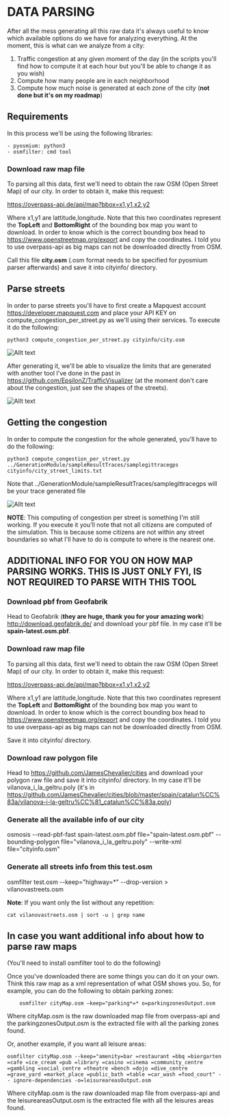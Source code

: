 # DATA PARSING

After all the mess generating all this raw data it's always useful to know which available options do we have for analyzing everything. At the moment, this is what can we analyze from a city:

1. Traffic congestion at any given moment of the day (in the scripts you'll find how to compute it at each hour but you'll be able to change it as you wish)
2. Compute how many people are in each neighborhood 
3. Compute how much noise is generated at each zone of the city (__not done but it's on my roadmap__)

## Requirements

In this process we'll be using the following libraries:

	- pyosmium: python3 
	- osmfilter: cmd tool

### Download raw map file

To parsing all this data, first we'll need to obtain the raw OSM (Open Street Map) of our city. In order to obtain it, make this request:

https://overpass-api.de/api/map?bbox=x1,y1,x2,y2

Where x1,y1 are lattitude,longitude. Note that this two coordinates represent the __TopLeft__ and __BottomRight__ of the bounding box map you want to download. In order to know which is the correct bounding box head to https://www.openstreetmap.org/export and copy the coordinates. I told you to use overpass-api as big maps can not be downloaded directly from OSM.

Call this file __city.osm__ (.osm format needs to be specified for pyosmium parser afterwards) and save it into cityinfo/ directory.

## Parse streets

In order to parse streets you'll have to first create a Mapquest account https://developer.mapquest.com and place your API KEY on compute_congestion_per_street.py as we'll using their services. To execute it do the following:

```
python3 compute_congestion_per_street.py cityinfo/city.osm
```

![Allt text](../media/parsingstreets.png)

After generating it, we'll be able to visualize the limits that are generated with another tool I've done in the past in https://github.com/EpsilonZ/TrafficVisualizer (at the moment don't care about the congestion, just see the shapes of the streets). 

![Allt text](../media/djangoHeatmap.png)

## Getting the congestion

In order to compute the congestion for the whole generated, you'll have to do the following:

```
python3 compute_congestion_per_street.py ../GenerationModule/sampleResultTraces/samplegittracegps cityinfo/city_street_limits.txt
```
Note that ../GenerationModule/sampleResultTraces/samplegittracegps will be your trace generated file

![Allt text](../media/citizensComputed.png)

__NOTE__: This computing of congestion per street is something I'm still working. If you execute it you'll note that not all citizens are computed of the simulation. This is because some citizens are not within any street boundaries so what I'll have to do is compute to where is the nearest one.

## ADDITIONAL INFO FOR YOU ON HOW MAP PARSING WORKS. THIS IS JUST ONLY FYI, IS NOT REQUIRED TO PARSE WITH THIS TOOL

### Download pbf from Geofabrik

Head to Geofabrik (__they are huge, thank you for your amazing work__) http://download.geofabrik.de/ and download your pbf file. In my case it'll be __spain-latest.osm.pbf__.

### Download raw map file

To parsing all this data, first we'll need to obtain the raw OSM (Open Street Map) of our city. In order to obtain it, make this request:

https://overpass-api.de/api/map?bbox=x1,y1,x2,y2

Where x1,y1 are lattitude,longitude. Note that this two coordinates represent the __TopLeft__ and __BottomRight__ of the bounding box map you want to download. In order to know which is the correct bounding box head to https://www.openstreetmap.org/export and copy the coordinates. I told you to use overpass-api as big maps can not be downloaded directly from OSM.

Save it into cityinfo/ directory.

### Download raw polygon file

Head to https://github.com/JamesChevalier/cities and download your polygon raw file and save it into cityinfo/ directory. In my case it'll be vilanova_i_la_geltru.poly (it's in https://github.com/JamesChevalier/cities/blob/master/spain/catalun%CC%83a/vilanova-i-la-geltru%CC%81_catalun%CC%83a.poly)

### Generate all the available info of our city

osmosis --read-pbf-fast spain-latest.osm.pbf file="spain-latest.osm.pbf" --bounding-polygon file="vilanova_i_la_geltru.poly" --write-xml file="cityinfo.osm"

### Generate all streets info from this test.osm

osmfilter test.osm --keep="highway=*" --drop-version > vilanovastreets.osm

__Note__: If you want only the list without any repetition:

```
cat vilanovastreets.osm | sort -u | grep name
```

## In case you want additional info about how to parse raw maps

(You'll need to install osmfilter tool to do the following)

Once you've downloaded there are some things you can do it on your own. Think this raw map as a xml representation of what OSM shows you. So, for example, you can do the following to obtain parking zones:

```
	osmfilter cityMap.osm –keep="parking*=* o=parkingzonesOutput.osm

```

Where cityMap.osm is the raw downloaded map file from overpass-api and the parkingzonesOutput.osm is the extracted file with all the parking zones found.

Or, another example, if you want all leisure areas:

```
osmfilter cityMap.osm --keep="amenity=bar =restaurant =bbq =biergarten =cafe =ice_cream =pub =library =casino =cinema =community_centre =gambling =social_centre =theatre =bench =dojo =dive_centre =grave_yard =market_place =public_bath =table =car_wash =food_court" -- ignore-dependencies -o=leisureareasOutput.osm
```

Where cityMap.osm is the raw downloaded map file from overpass-api and the leisureareasOutput.osm is the extracted file with all the leisures areas found.

